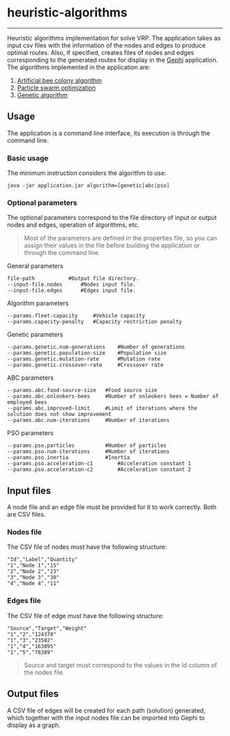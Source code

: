# heuristic-algorithms
***
Heuristic algorithms implementation for solve VRP. 
The application takes as input csv files with the information of the nodes and edges to produce optimal routes. Also, if specified, creates files of nodes and edges corresponding to the generated routes for display in the [Gephi](https://gephi.org/) application. 
The algorithms implemented in the application are:

1. [Artificial bee colony algorithm](https://en.wikipedia.org/wiki/Artificial_bee_colony_algorithm)
2. [Particle swarm optimization](https://en.wikipedia.org/wiki/Particle_swarm_optimization)
3. [Genetic algorithm](https://en.wikipedia.org/wiki/Genetic_algorithm)

## Usage
The application is a command line interface, its execution is through the command line.  
### Basic usage
The minimum instruction considers the algorithm to use:
```
java -jar application.jar algorithm=[genetic|abc|pso]
```
### Optional parameters
The optional parameters correspond to the file directory of input or output nodes and edges, operation of algorithms, etc.  
> Most of the parameters are defined in the properties file, so you can assign their values in the file before building the application or through the command line.  

General parameters

	file-path			#Output file directory.
	--input-file.nodes		#Nodes input file.
	--input-file.edges  	#Edges input file.

Algorithm parameters

	--params.fleet-capacity		#Vehicle capacity  
	--params.capacity-penalty	#Capacity restriction penalty

Genetic parameters

	--params.genetic.num-generations  	#Number of generations
	--params.genetic.population-size  	#Population size
	--params.genetic.mutation-rate  	#Mutation rate
	--params.genetic.crossover-rate  	#Crossover rate

ABC parameters

	--params.abc.food-source-size	#Food source size  
	--params.abc.onlookers-bees  	#Number of onlookers bees = Number of employed bees
	--params.abc.improved-limit  	#Limit of iterations where the solution does not show improvement
	--params.abc.num-iterations  	#Number of iterations

PSO parameters

	--params.pso.particles			#Number of particles
	--params.pso.num-iterations		#Number of iterations
	--params.pso.inertia			#Inertia
	--params.pso.acceleration-c1		#Acceleration constant 1
	--params.pso.acceleration-c2		#Acceleration constant 2

## Input files
A node file and an edge file must be provided for it to work correctly. Both are CSV files.  
### Nodes file
The CSV file of nodes must have the following structure:

	"Id","Label","Quantity"
	"1","Node 1","15"
	"2","Node 2","23"
	"3","Node 3","38"
	"4","Node 4","11"

### Edges file
The CSV file of edge must have the following structure:

	"Source","Target","Weight"
	"1","2","124378"
	"1","3","23502"
	"1","4","163895"
	"1","5","78389"

> Source and target must correspond to the values in the Id column of the nodes file.

## Output files
A CSV file of edges will be created for each path (solution) generated, which together with the input nodes file can be imported into Gephi to display as a graph.

